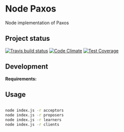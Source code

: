 # Node Paxos

Node implementation of Paxos

## Project status
[![Travis build status](http://img.shields.io/travis/longle255/node-paxos.svg?style=flat)](https://travis-ci.org/longle255/node-paxos)
[![Code Climate](https://codeclimate.com/github/longle255/node-paxos/badges/gpa.svg)](https://codeclimate.com/github/longle255/node-paxos)
[![Test Coverage](https://codeclimate.com/github/longle255/node-paxos/badges/coverage.svg)](https://codeclimate.com/github/longle255/node-paxos)

## Development

**Requirements:**

## Usage

```sh

node index.js -r acceptors
node index.js -r proposers
node index.js -r learners
node index.js -r clients

```
